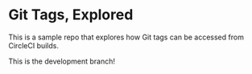 # Git Tags, Explored

This is a sample repo that explores how Git tags can be accessed from CircleCI builds.

This is the development branch!
